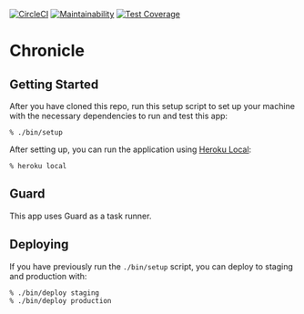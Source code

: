 [![CircleCI](https://circleci.com/gh/UnknownTales/chronicle.svg?style=svg)](https://circleci.com/gh/UnknownTales/chronicle)
[![Maintainability](https://api.codeclimate.com/v1/badges/5625ecc91b5bc8ef09c9/maintainability)](https://codeclimate.com/github/UnknownTales/chronicle/maintainability)
[![Test Coverage](https://api.codeclimate.com/v1/badges/5625ecc91b5bc8ef09c9/test_coverage)](https://codeclimate.com/github/UnknownTales/chronicle/test_coverage)

# Chronicle

## Getting Started

After you have cloned this repo, run this setup script to set up your machine
with the necessary dependencies to run and test this app:

    % ./bin/setup

After setting up, you can run the application using [Heroku Local]:

    % heroku local

[Heroku Local]: https://devcenter.heroku.com/articles/heroku-local

## Guard

This app uses Guard as a task runner.

## Deploying

If you have previously run the `./bin/setup` script,
you can deploy to staging and production with:

    % ./bin/deploy staging
    % ./bin/deploy production
